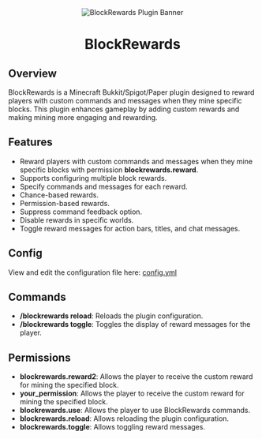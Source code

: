 <div align="center">
    <img src="https://i.imgur.com/rllbXme.gif" alt="BlockRewards Plugin Banner">
    <h1>BlockRewards</h1>
</div>

## Overview

BlockRewards is a Minecraft Bukkit/Spigot/Paper plugin designed to reward players with custom commands and messages when they mine specific blocks. This plugin enhances gameplay by adding custom rewards and making mining more engaging and rewarding.

## Features

- Reward players with custom commands and messages when they mine specific blocks with permission <b>blockrewards.reward</b>.
- Supports configuring multiple block rewards.
- Specify commands and messages for each reward.
- Chance-based rewards.
- Permission-based rewards.
- Suppress command feedback option.
- Disable rewards in specific worlds.
- Toggle reward messages for action bars, titles, and chat messages.

## Config

View and edit the configuration file here: <a href="https://github.com/Niko302/BlockRewards/blob/master/src/main/resources/config.yml">config.yml</a>

## Commands

- <b>/blockrewards reload</b>: Reloads the plugin configuration.
- <b>/blockrewards toggle</b>: Toggles the display of reward messages for the player.

## Permissions

- <b>blockrewards.reward2</b>: Allows the player to receive the custom reward for mining the specified block.
- <b>your_permission</b>: Allows the player to receive the custom reward for mining the specified block.
- <b>blockrewards.use</b>: Allows the player to use BlockRewards commands.
- <b>blockrewards.reload</b>: Allows reloading the plugin configuration.
- <b>blockrewards.toggle</b>: Allows toggling reward messages.
